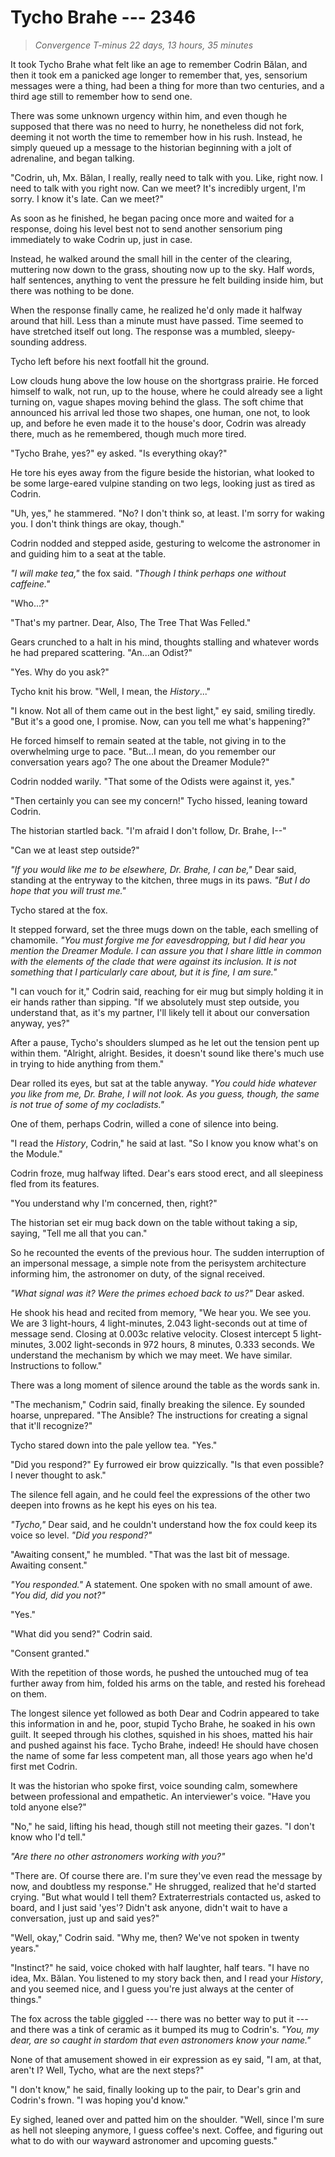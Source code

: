 # Tycho Brahe --- 2346

> *Convergence T-minus 22 days, 13 hours, 35 minutes*

It took Tycho Brahe what felt like an age to remember Codrin Bălan, and then it took em a panicked age longer to remember that, yes, sensorium messages were a thing, had been a thing for more than two centuries, and a third age still to remember how to send one.

There was some unknown urgency within him, and even though he supposed that there was no need to hurry, he nonetheless did not fork, deeming it not worth the time to remember how in his rush. Instead, he simply queued up a message to the historian beginning with a jolt of adrenaline, and began talking.

"Codrin, uh, Mx. Bălan, I really, really need to talk with you. Like, right now. I need to talk with you right now. Can we meet? It's incredibly urgent, I'm sorry. I know it's late. Can we meet?"

As soon as he finished, he began pacing once more and waited for a response, doing his level best not to send another sensorium ping immediately to wake Codrin up, just in case.

Instead, he walked around the small hill in the center of the clearing, muttering now down to the grass, shouting now up to the sky. Half words, half sentences, anything to vent the pressure he felt building inside him, but there was nothing to be done.

When the response finally came, he realized he'd only made it halfway around that hill. Less than a minute must have passed. Time seemed to have stretched itself out long. The response was a mumbled, sleepy-sounding address.

Tycho left before his next footfall hit the ground.

Low clouds hung above the low house on the shortgrass prairie. He forced himself to walk, not run, up to the house, where he could already see a light turning on, vague shapes moving behind the glass. The soft chime that announced his arrival led those two shapes, one human, one not, to look up, and before he even made it to the house's door, Codrin was already there, much as he remembered, though much more tired.

"Tycho Brahe, yes?" ey asked. "Is everything okay?"

He tore his eyes away from the figure beside the historian, what looked to be some large-eared vulpine standing on two legs, looking just as tired as Codrin.

"Uh, yes," he stammered. "No? I don't think so, at least. I'm sorry for waking you. I don't think things are okay, though."

Codrin nodded and stepped aside, gesturing to welcome the astronomer in and guiding him to a seat at the table.

*"I will make tea,"* the fox said. *"Though I think perhaps one without caffeine."*

"Who...?"

"That's my partner. Dear, Also, The Tree That Was Felled."

Gears crunched to a halt in his mind, thoughts stalling and whatever words he had prepared scattering. "An...an Odist?"

"Yes. Why do you ask?"

Tycho knit his brow. "Well, I mean, the *History*..."

"I know. Not all of them came out in the best light," ey said, smiling tiredly. "But it's a good one, I promise. Now, can you tell me what's happening?"

He forced himself to remain seated at the table, not giving in to the overwhelming urge to pace. "But...I mean, do you remember our conversation years ago? The one about the Dreamer Module?"

Codrin nodded warily. "That some of the Odists were against it, yes."

"Then certainly you can see my concern!" Tycho hissed, leaning toward Codrin.

The historian startled back. "I'm afraid I don't follow, Dr. Brahe, I--"

"Can we at least step outside?"

*"If you would like me to be elsewhere, Dr. Brahe, I can be,"* Dear said, standing at the entryway to the kitchen, three mugs in its paws. *"But I do hope that you will trust me."*

Tycho stared at the fox.

It stepped forward, set the three mugs down on the table, each smelling of chamomile. *"You must forgive me for eavesdropping, but I did hear you mention the Dreamer Module. I can assure you that I share little in common with the elements of the clade that were against its inclusion. It is not something that I particularly care about, but it is fine, I am sure."*

"I can vouch for it," Codrin said, reaching for eir mug but simply holding it in eir hands rather than sipping. "If we absolutely must step outside, you understand that, as it's my partner, I'll likely tell it about our conversation anyway, yes?"

After a pause, Tycho's shoulders slumped as he let out the tension pent up within them. "Alright, alright. Besides, it doesn't sound like there's much use in trying to hide anything from them."

Dear rolled its eyes, but sat at the table anyway. *"You could hide whatever you like from me, Dr. Brahe, I will not look. As you guess, though, the same is not true of some of my cocladists."*

One of them, perhaps Codrin, willed a cone of silence into being.

"I read the *History*, Codrin," he said at last. "So I know you know what's on the Module."

Codrin froze, mug halfway lifted. Dear's ears stood erect, and all sleepiness fled from its features.

"You understand why I'm concerned, then, right?"

The historian set eir mug back down on the table without taking a sip, saying, "Tell me all that you can."

So he recounted the events of the previous hour. The sudden interruption of an impersonal message, a simple note from the perisystem architecture informing him, the astronomer on duty, of the signal received.

*"What signal was it? Were the primes echoed back to us?"* Dear asked.

He shook his head and recited from memory, "We hear you. We see you. We are 3 light-hours, 4 light-minutes, 2.043 light-seconds out at time of message send. Closing at 0.003c relative velocity. Closest intercept 5 light-minutes, 3.002 light-seconds in 972 hours, 8 minutes, 0.333 seconds. We understand the mechanism by which we may meet. We have similar. Instructions to follow."

There was a long moment of silence around the table as the words sank in.

"The mechanism," Codrin said, finally breaking the silence. Ey sounded hoarse, unprepared. "The Ansible? The instructions for creating a signal that it'll recognize?"

Tycho stared down into the pale yellow tea. "Yes."

"Did you respond?" Ey furrowed eir brow quizzically. "Is that even possible? I never thought to ask."

The silence fell again, and he could feel the expressions of the other two deepen into frowns as he kept his eyes on his tea.

*"Tycho,"* Dear said, and he couldn't understand how the fox could keep its voice so level. *"Did you respond?"*

"Awaiting consent," he mumbled. "That was the last bit of message. Awaiting consent."

*"You responded."* A statement. One spoken with no small amount of awe. *"You did, did you not?"*

"Yes."

"What did you send?" Codrin said.

"Consent granted."

With the repetition of those words, he pushed the untouched mug of tea further away from him, folded his arms on the table, and rested his forehead on them.

The longest silence yet followed as both Dear and Codrin appeared to take this information in and he, poor, stupid Tycho Brahe, he soaked in his own guilt. It seeped through his clothes, squished in his shoes, matted his hair and pushed against his face. Tycho Brahe, indeed! He should have chosen the name of some far less competent man, all those years ago when he'd first met Codrin.

It was the historian who spoke first, voice sounding calm, somewhere between professional and empathetic. An interviewer's voice. "Have you told anyone else?"

"No," he said, lifting his head, though still not meeting their gazes. "I don't know who I'd tell."

*"Are there no other astronomers working with you?"*

"There are. Of course there are. I'm sure they've even read the message by now, and doubtless my response." He shrugged, realized that he'd started crying. "But what would I tell them? Extraterrestrials contacted us, asked to board, and I just said 'yes'? Didn't ask anyone, didn't wait to have a conversation, just up and said yes?"

"Well, okay," Codrin said. "Why me, then? We've not spoken in twenty years."

"Instinct?" he said, voice choked with half laughter, half tears. "I have no idea, Mx. Bălan. You listened to my story back then, and I read your *History*, and you seemed nice, and I guess you're just always at the center of things."

The fox across the table giggled --- there was no better way to put it --- and there was a tink of ceramic as it bumped its mug to Codrin's. *"You, my dear, are so caught in stardom that even astronomers know your name."*

None of that amusement showed in eir expression as ey said, "I am, at that, aren't I? Well, Tycho, what are the next steps?"

"I don't know," he said, finally looking up to the pair, to Dear's grin and Codrin's frown. "I was hoping you'd know."

Ey sighed, leaned over and patted him on the shoulder. "Well, since I'm sure as hell not sleeping anymore, I guess coffee's next. Coffee, and figuring out what to do with our wayward astronomer and upcoming guests."
